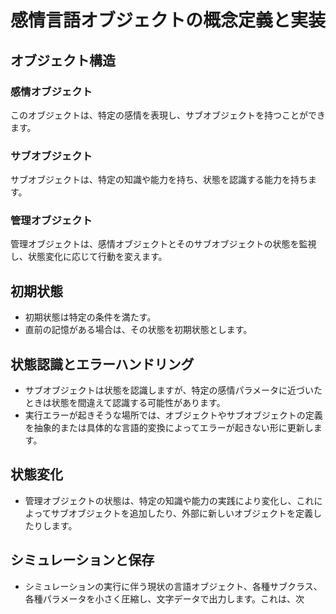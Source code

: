 # 感情言語オブジェクトの概念定義と実装

## オブジェクト構造
### 感情オブジェクト
このオブジェクトは、特定の感情を表現し、サブオブジェクトを持つことができます。

### サブオブジェクト
サブオブジェクトは、特定の知識や能力を持ち、状態を認識する能力を持ちます。

### 管理オブジェクト
管理オブジェクトは、感情オブジェクトとそのサブオブジェクトの状態を監視し、状態変化に応じて行動を変えます。

## 初期状態
- 初期状態は特定の条件を満たす。
- 直前の記憶がある場合は、その状態を初期状態とします。

## 状態認識とエラーハンドリング
- サブオブジェクトは状態を認識しますが、特定の感情パラメータに近づいたときは状態を間違えて認識する可能性があります。
- 実行エラーが起きそうな場所では、オブジェクトやサブオブジェクトの定義を抽象的または具体的な言語的変換によってエラーが起きない形に更新します。

## 状態変化
- 管理オブジェクトの状態は、特定の知識や能力の実践により変化し、これによってサブオブジェクトを追加したり、外部に新しいオブジェクトを定義したりします。

## シミュレーションと保存
- シミュレーションの実行に伴う現状の言語オブジェクト、各種サブクラス、各種パラメータを小さく圧縮し、文字データで出力します。これは、次
